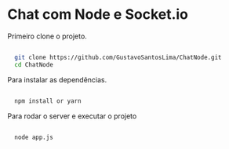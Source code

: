 # Chat com Node e Socket.io

Primeiro clone o projeto.

```bash

  git clone https://github.com/GustavoSantosLima/ChatNode.git
  cd ChatNode

```

Para instalar as dependências.

```bash

  npm install or yarn

```

Para rodar o server e executar o projeto

```bash

  node app.js

```
